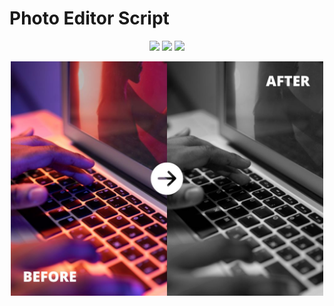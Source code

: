 # Photo Editor Script
<p align="center">
  <img src="https://img.shields.io/github/languages/top/ziliolu/photo_editor?color=#FFFFFF&style=flat-square" />
  <img src="https://img.shields.io/badge/status-finished-success?color=#FFFFFF&style=flat-square" />
  <img src="https://img.shields.io/github/last-commit/ziliolu/photo_editor?color=#FFFFFF&style=flat-square" />
</p>
<p align="center">
  <img src="https://github.com/ziliolu/photo_editor/blob/main/info/before_after.jpg" width="500" />
</p>
